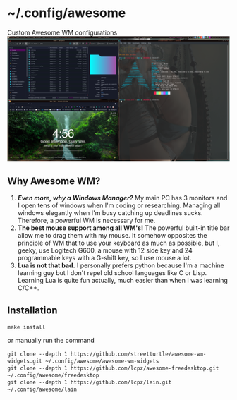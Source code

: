 # ~/.config/awesome

Custom Awesome WM configurations
![](arch_awesome.png)


## Why Awesome WM?
1. ***Even more, why a Windows Manager?*** My main PC has 3 monitors and I open tens of windows when I'm coding or researching. Managing all windows elegantly when I'm busy catching up deadlines sucks. Therefore, a powerful WM is necessary for me.
2. **The best mouse support among all WM's!** The powerful built-in title bar allow me to drag them with my mouse. It somehow opposites the principle of WM that to use your keyboard as much as possible, but I, geeky, use Logitech G600, a mouse with 12 side key and 24 programmable keys with a G-shift key, so I use mouse a lot.
3. **Lua is not that bad.** I personally prefers python because I'm a machine learning guy but I don't repel old school languages like C or Lisp. Learning Lua is quite fun actually, much easier than when I was learning C/C++.


## Installation
``` shell
make install
```

or manually run the command
```shell
git clone --depth 1 https://github.com/streetturtle/awesome-wm-widgets.git ~/.config/awesome/awesome-wm-widgets
git clone --depth 1 https://github.com/lcpz/awesome-freedesktop.git ~/.config/awesome/freedesktop
git clone --depth 1 https://github.com/lcpz/lain.git ~/.config/awesome/lain
```
